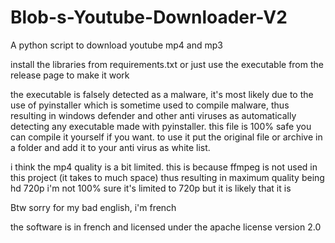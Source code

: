 # Blob-s-Youtube-Downloader-V2
A python script to download youtube mp4 and mp3


install the libraries from requirements.txt or just use the executable from the release page to make it work


the executable is falsely detected as a malware, it's most likely due to the use of pyinstaller which is sometime used to compile malware, thus resulting in windows defender and other anti viruses as automatically detecting any executable made with pyinstaller. this file is 100% safe you can compile it yourself if you want. to use it put the original file or archive in a folder and add it to your anti virus as white list.


i think the mp4 quality is a bit limited. this is because ffmpeg is not used in this project (it takes to much space) thus resulting in maximum quality being hd 720p
i'm not 100% sure it's limited to 720p but it is likely that it is


Btw sorry for my bad english, i'm french


the software is in french and licensed under the apache license version 2.0
